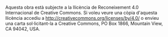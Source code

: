 Aquesta obra està subjecte a la llicència de Reconeixement 4.0 Internacional de Creative Commons. Si voleu veure una còpia d'aquesta llicència accediu a http://creativecommons.org/licenses/by/4.0/ o envieu una carta sol·licitant-la a Creative Commons,  PO Box 1866, Mountain View, CA 94042, USA.
